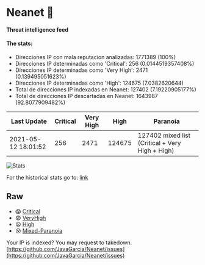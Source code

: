 # Neanet :hocho:
#### Threat intelligence feed
#### The stats:

- Direcciones IP con mala reputacion analizadas: 1771389 (100%)
- Direcciones IP determinadas como 'Critical':  256 (0.0144519357408%)
- Direcciones IP determinadas como 'Very High':  2471 (0.139495051623%)
- Direcciones IP determinadas como 'High':  124675 (7.0382620644)
- Total de direcciones IP indexadas en Neanet:  127402 (7.19220905177%)
- Total de direcciones IP descartadas en Neanet:  1643987 (92.8077909482%)

| Last Update | Critical | Very High | High | Paranoia |
| --- | --- | --- | --- | --- |
| 2021-05-12 18:01:52 | 256 | 2471 | 124675 | 127402 mixed list (Critical + Very High + High)|

![Stats](https://docs.google.com/spreadsheets/d/e/2PACX-1vSnaNMIXVabIpDJjufMlzH7poXnshF3mgd8Is1g9ytUEzVsP5my4Trn8f-xkoLLQ38xpL3HtmUexLo6/pubchart?oid=501124687&format=image)

For the historical stats go to: [link](/stats.csv)
## Raw
- :scream: [Critical](https://raw.githubusercontent.com/JavaGarcia/Neanet/master/blacklists/neanet_critical.txt)
- :fearful: [VeryHigh](https://raw.githubusercontent.com/JavaGarcia/Neanet/master/blacklists/neanet_veryHigh.txtt)
- :frowning: [High](https://raw.githubusercontent.com/JavaGarcia/Neanet/master/blacklists/neanet_high.txt)
- :dizzy_face: [Mixed-Paranoia](https://raw.githubusercontent.com/JavaGarcia/Neanet/master/blacklists/neanet_all.txt)


Your IP is indexed? You may request to takedown. [https://github.com/JavaGarcia/Neanet/issues](https://github.com/JavaGarcia/Neanet/issues)












































































































































































































































































































































































































































































































































































































































































































































































































































































































































































































































































































































































































































































































































































































































































































































































































































































































































































































































































































































































































































































































































































































































































































































































































































































































































































































































































































































































































































































































































































































































































































































































































































































































































































































































































































































































































































































































































































































































































































































































































































































































































































































































































































































































































































































































































































































































































































































































































































































































































































































































































































































































































































































































































































































































































































































































































































































































































































































































































































































































































































































































































































































































































































































































































































































































